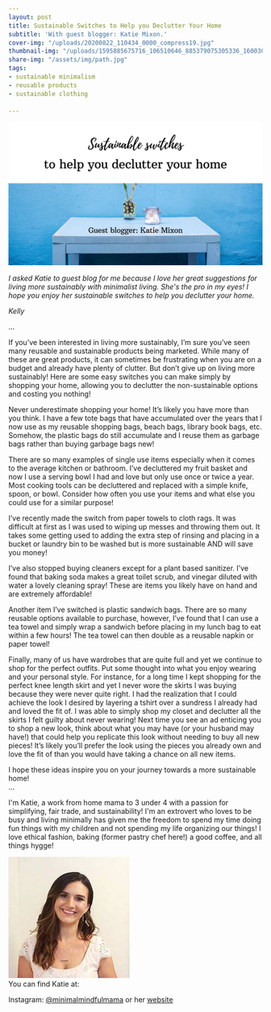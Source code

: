 ```yaml
---
layout: post
title: Sustainable Switches to Help you Declutter Your Home
subtitle: 'With guest blogger: Katie Mixon.'
cover-img: "/uploads/20200822_110434_0000_compress19.jpg"
thumbnail-img: "/uploads/1595885675716_106510646_885379075305336_1600309345662252306_n_compress9-1.jpg"
share-img: "/assets/img/path.jpg"
tags:
- sustainable minimalism
- reusable products
- sustainable clothing

---
```

![A tabler with flowers on it.](/uploads/sustainable-switches_compress36.jpg "tablewithflowers")

_I asked Katie to guest blog for me because I love her great suggestions for living more sustainably with minimalist living. She's the pro in my eyes! I hope you enjoy her sustainable switches to help you declutter your home._

_Kelly_

...

If you’ve been interested in living more sustainably, I’m sure you’ve seen many reusable and sustainable products being marketed. While many of these are great products, it can sometimes be frustrating when you are on a budget and already have plenty of clutter. But don’t give up on living more sustainably! Here are some easy switches you can make simply by shopping your home, allowing you to declutter the non-sustainable options and costing you nothing!

Never underestimate shopping your home! It’s likely you have more than you think. I have a few tote bags that have accumulated over the years that I now use as my reusable shopping bags, beach bags, library book bags, etc. Somehow, the plastic bags do still accumulate and I reuse them as garbage bags rather than buying garbage bags new!

There are so many examples of single use items especially when it comes to the average kitchen or bathroom. I’ve decluttered my fruit basket and now I use a serving bowl I had and love but only use once or twice a year. Most cooking tools can be decluttered and replaced with a simple knife, spoon, or bowl. Consider how often you use your items and what else you could use for a similar purpose!

I’ve recently made the switch from paper towels to cloth rags. It was difficult at first as I was used to wiping up messes and throwing them out. It takes some getting used to adding the extra step of rinsing and placing in a bucket or laundry bin to be washed but is more sustainable AND will save you money!

I’ve also stopped buying cleaners except for a plant based sanitizer. I’ve found that baking soda makes a great toilet scrub, and vinegar diluted with water a lovely cleaning spray! These are items you likely have on hand and are extremely affordable!

Another item I’ve switched is plastic sandwich bags. There are so many reusable options available to purchase, however, I’ve found that I can use a tea towel and simply wrap a sandwich before placing in my lunch bag to eat within a few hours! The tea towel can then double as a reusable napkin or paper towel!

Finally, many of us have wardrobes that are quite full and yet we continue to shop for the perfect outfits. Put some thought into what you enjoy wearing and your personal style. For instance, for a long time I kept shopping for the perfect knee length skirt and yet I never wore the skirts I was buying because they were never quite right. I had the realization that I could achieve the look I desired by layering a tshirt over a sundress I already had and loved the fit of. I was able to simply shop my closet and declutter all the skirts I felt guilty about never wearing! Next time you see an ad enticing you to shop a new look, think about what you may have (or your husband may have!) that could help you replicate this look without needing to buy all new pieces! It’s likely you’ll prefer the look using the pieces you already own and love the fit of than you would have taking a chance on all new items.

I hope these ideas inspire you on your journey towards a more sustainable home!  
...

I'm Katie, a work from home mama to 3 under 4 with a passion for simplifying, fair trade, and sustainability! I'm an extrovert who loves to be busy and living minimally has given me the freedom to spend my time doing fun things with my children and not spending my life organizing our things! I love ethical fashion, baking (former pastry chef here!) a good coffee, and all things hygge!

![A picture of Katie.](/uploads/1595885675716_106510646_885379075305336_1600309345662252306_n_compress9-1.jpg "Katie")  
You can find Katie at:

Instagram: [@minimalmindfulmama](https://github.com/kellymbriggs/hydeout-jekyll-starter/blob/master/_posts) or her [website](https://github.com/kellymbriggs/hydeout-jekyll-starter/blob/master/_posts)